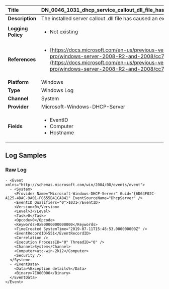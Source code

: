| Title              | DN_0046_1031_dhcp_service_callout_dll_file_has_caused_an_exception       |
|:-------------------|:------------------|
| **Description**    | The installed server callout .dll file has caused an exception |
| **Logging Policy** | <ul><li> Not existing </li></ul> |
| **References**     | <ul><li>[https://docs.microsoft.com/en-us/previous-versions/windows/it-pro/windows-server-2008-R2-and-2008/cc726937(v%3dws.10)](https://docs.microsoft.com/en-us/previous-versions/windows/it-pro/windows-server-2008-R2-and-2008/cc726937(v%3dws.10))</li></ul> |
| **Platform**       | Windows    |
| **Type**           | Windows Log        |
| **Channel**        | System     |
| **Provider**       | Microsoft-Windows-DHCP-Server    |
| **Fields**         | <ul><li>EventID</li><li>Computer</li><li>Hostname</li></ul> |


## Log Samples

### Raw Log

```
- <Event xmlns="http://schemas.microsoft.com/win/2004/08/events/event">
  - <System>
    <Provider Name="Microsoft-Windows-DHCP-Server" Guid="{6D64F02C-A125-4DAC-9A01-F0555B41CA84}" EventSourceName="DhcpServer" /> 
    <EventID Qualifiers="0">1031</EventID> 
    <Version>0</Version> 
    <Level>3</Level> 
    <Task>0</Task> 
    <Opcode>0</Opcode> 
    <Keywords>0x80000000000000</Keywords> 
    <TimeCreated SystemTime="2019-07-11T15:48:53.000000000Z" /> 
    <EventRecordID>551</EventRecordID> 
    <Correlation /> 
    <Execution ProcessID="0" ThreadID="0" /> 
    <Channel>System</Channel> 
    <Computer>atc-win-2k12</Computer> 
    <Security /> 
  </System>
  - <EventData>
    <Data>%Exception details%</Data> 
    <Binary>7E000000</Binary> 
  </EventData>
</Event>
```




